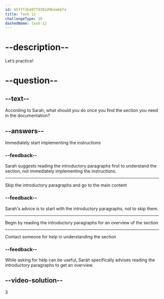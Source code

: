 ```yaml
---
id: 65fff2b49779301d9bdab6fa
title: Task 12
challengeType: 19
dashedName: task-12
---
```


<!--
AUDIO REFERENCE:
Sarah: Once you've found the section you need, you should start by reading the introductory paragraphs to get an overview of what the documentation covers.
-->

# --description--

Let’s practice!

# --question--

## --text--

According to Sarah, what should you do once you find the section you need in the documentation?

## --answers--

Immediately start implementing the instructions

### --feedback--

Sarah suggests reading the introductory paragraphs first to understand the section, not immediately implementing the instructions.

---

Skip the introductory paragraphs and go to the main content

### --feedback--

Sarah's advice is to start with the introductory paragraphs, not to skip them.

---

Begin by reading the introductory paragraphs for an overview of the section

---

Contact someone for help in understanding the section

### --feedback--

While asking for help can be useful, Sarah specifically advises reading the introductory paragraphs to get an overview.

## --video-solution--

3
